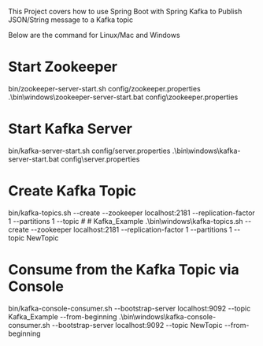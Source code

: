 This Project covers how to use Spring Boot with Spring Kafka to Publish JSON/String message to a Kafka topic

Below are the command for Linux/Mac and Windows
# Start Zookeeper
bin/zookeeper-server-start.sh config/zookeeper.properties
.\bin\windows\zookeeper-server-start.bat config\zookeeper.properties
# Start Kafka Server
bin/kafka-server-start.sh config/server.properties
.\bin\windows\kafka-server-start.bat config\server.properties
# Create Kafka Topic
bin/kafka-topics.sh --create --zookeeper localhost:2181 --replication-factor 1 --partitions 1 --topic # #   Kafka_Example
.\bin\windows\kafka-topics.sh --create --zookeeper localhost:2181 --replication-factor 1 --partitions 1 --topic NewTopic
# Consume from the Kafka Topic via Console
bin/kafka-console-consumer.sh --bootstrap-server localhost:9092 --topic Kafka_Example --from-beginning
.\bin\windows\kafka-console-consumer.sh --bootstrap-server localhost:9092 --topic NewTopic --from-beginning